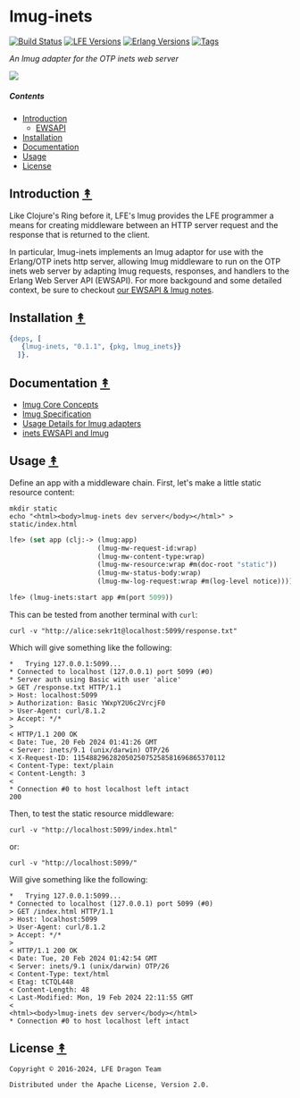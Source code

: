 # lmug-inets

[![Build Status][gh-actions-badge]][gh-actions]
[![LFE Versions][lfe-badge]][lfe]
[![Erlang Versions][erlang-badge]][versions]
[![Tags][github-tags-badge]][github-tags]

*An lmug adapter for the OTP inets web server*

[![][logo]][logo-large]

##### Contents

* [Introduction](#introduction-)
  * [EWSAPI](#ewsapi-)
* [Installation](#installation-)
* [Documentation](#documentation-)
* [Usage](#usage-)
* [License](#license-)


## Introduction [&#x219F;](#contents)

Like Clojure's Ring before it, LFE's lmug provides the LFE programmer a means
for creating middleware between an HTTP server request and the response that
is returned to the client.

In particular, lmug-inets implements an lmug adaptor for use with the
Erlang/OTP inets http server, allowing lmug middleware to run on the OTP inets
web server by adapting lmug requests, responses, and handlers to the Erlang Web
Server API (EWSAPI). For more backgound and some detailed context, be sure to 
checkout [our EWSAPI & lmug notes](./docs/ewsapi.md).

## Installation [&#x219F;](#contents)

```erlang
{deps, [
   {lmug-inets, "0.1.1", {pkg, lmug_inets}}
  ]}.
```

## Documentation [&#x219F;](#contents)

* [lmug Core Concepts](https://github.com/lfe-mug/lmug/blob/main/docs/core-concepts.md)
* [lmug Specification](https://github.com/lfe-mug/lmug/blob/main/docs/lmug-spec.md)
* [Usage Details for lmug adapters](https://github.com/lfe-mug/lmug/blob/main/docs/usage-details.md)
* [inets EWSAPI and lmug](./docs/ewsapi.md)

## Usage [&#x219F;](#contents)

Define an app with a middleware chain. First, let's make a little static resource content:

``` shell
mkdir static
echo "<html><body>lmug-inets dev server</body></html>" > static/index.html
```

```lisp
lfe> (set app (clj:-> (lmug:app)
                      (lmug-mw-request-id:wrap)
                      (lmug-mw-content-type:wrap)
                      (lmug-mw-resource:wrap #m(doc-root "static"))
                      (lmug-mw-status-body:wrap)
                      (lmug-mw-log-request:wrap #m(log-level notice))))

lfe> (lmug-inets:start app #m(port 5099))
```

This can be tested from another terminal with `curl`:

``` shell
curl -v "http://alice:sekr1t@localhost:5099/response.txt"
```

Which will give something like the following:

``` shell
*   Trying 127.0.0.1:5099...
* Connected to localhost (127.0.0.1) port 5099 (#0)
* Server auth using Basic with user 'alice'
> GET /response.txt HTTP/1.1
> Host: localhost:5099
> Authorization: Basic YWxpY2U6c2VrcjF0
> User-Agent: curl/8.1.2
> Accept: */*
>
< HTTP/1.1 200 OK
< Date: Tue, 20 Feb 2024 01:41:26 GMT
< Server: inets/9.1 (unix/darwin) OTP/26
< X-Request-ID: 11548829628205025075258581696865370112
< Content-Type: text/plain
< Content-Length: 3
<
* Connection #0 to host localhost left intact
200
```

Then, to test the static resource middleware:

``` shell
curl -v "http://localhost:5099/index.html"
```

or:

``` shell
curl -v "http://localhost:5099/"
```

Will give something like the following:

``` shell
*   Trying 127.0.0.1:5099...
* Connected to localhost (127.0.0.1) port 5099 (#0)
> GET /index.html HTTP/1.1
> Host: localhost:5099
> User-Agent: curl/8.1.2
> Accept: */*
>
< HTTP/1.1 200 OK
< Date: Tue, 20 Feb 2024 01:42:54 GMT
< Server: inets/9.1 (unix/darwin) OTP/26
< Content-Type: text/html
< Etag: tCTQL448
< Content-Length: 48
< Last-Modified: Mon, 19 Feb 2024 22:11:55 GMT
<
<html><body>lmug-inets dev server</body></html>
* Connection #0 to host localhost left intact
```

## License [&#x219F;](#contents)

```
Copyright © 2016-2024, LFE Dragon Team

Distributed under the Apache License, Version 2.0.
```

[//]: ---Named-Links---

[logo]: priv/images/lmug-inets.png
[logo-large]: priv/images/lmug-inets-large.png
[gh-actions-badge]: https://github.com/lfe-mug/lmug-inets/workflows/ci%2Fcd/badge.svg
[gh-actions]: https://github.com/lfe-mug/lmug-inets/actions
[lfe]: https://github.com/lfe/lfe
[lfe-badge]: https://img.shields.io/badge/lfe-2.1-blue.svg
[erlang-badge]: https://img.shields.io/badge/erlang-21%20to%2026-blue.svg
[versions]: https://github.com/lfe-mug/lmug-inets/blob/master/.github/workflows/cicd.yml
[github-tags]: https://github.com/lfe-mug/lmug-inets/tags
[github-tags-badge]: https://img.shields.io/github/tag/lfe-mug/lmug-inets.svg
